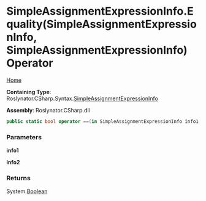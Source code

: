<a name="_top"></a>

# SimpleAssignmentExpressionInfo\.Equality\(SimpleAssignmentExpressionInfo, SimpleAssignmentExpressionInfo\) Operator

[Home](../../../../../README.md#_top)

**Containing Type**: Roslynator\.CSharp\.Syntax\.[SimpleAssignmentExpressionInfo](../README.md#_top)

**Assembly**: Roslynator\.CSharp\.dll

```csharp
public static bool operator ==(in SimpleAssignmentExpressionInfo info1, in SimpleAssignmentExpressionInfo info2)
```

### Parameters

**info1**

**info2**

### Returns

System\.[Boolean](https://docs.microsoft.com/en-us/dotnet/api/system.boolean)

